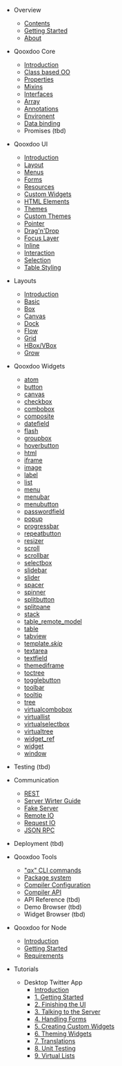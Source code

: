 - Overview
  - [Contents](contents.md)
  - [Getting Started](?id=getting-started)
  - [About](about.md)

- Qooxdoo Core

  - [Introduction](core/)
  - [Class based OO](core/classes.md)
  - [Properties](core/properties.md)
  - [Mixins](core/mixins.md)
  - [Interfaces](core/interfaces.md)
  - [Array](core/array.md)
  - [Annotations](core/annotations.md)
  - [Environent](core/environment.md)
  - [Data binding](core/data_binding.md)
  - Promises (tbd)

- Qooxdoo UI

  - [Introduction](gui/)
  - [Layout](gui/layouting.md)
  - [Menus](gui/menus.md)
  - [Forms](gui/forms.md)
  - [Resources](gui/resources.md)
  - [Custom Widgets](gui/customwidgets.md)
  - [HTML Elements](gui/html.md)
  - [Themes](gui/theming.md)
  - [Custom Themes](gui/themes.md)
  - [Pointer](gui/pointer.md)
  - [Drag'n'Drop](gui/dragdrop.md)
  - [Focus Layer](gui/focus.md)
  - [Inline](gui/inline.md)
  - [Interaction](gui/interaction.md)
  - [Selection](gui/selection.md)
  - [Table Styling](gui/table_styling.md)


- Layouts

  - [Introduction](layout/)
  - [Basic](layout/basic.md)
  - [Box](layout/box.md)
  - [Canvas](layout/canvas.md)
  - [Dock](layout/dock.md)
  - [Flow](layout/flow.md)
  - [Grid](layout/grid.md)
  - [HBox/VBox](layout/box.md)
  - [Grow](layout/grow.md)

- Qooxdoo Widgets
  - [atom](widget/atom.md)
  - [button](widget/button.md)
  - [canvas](widget/canvas.md)
  - [checkbox](widget/checkbox.md)
  - [combobox](widget/combobox.md)
  - [composite](widget/composite.md)
  - [datefield](widget/datefield.md)
  - [flash](widget/flash.md)
  - [groupbox](widget/groupbox.md)
  - [hoverbutton](widget/hoverbutton.md)
  - [html](widget/html.md)
  - [iframe](widget/iframe.md)
  - [image](widget/image.md)
  - [label](widget/label.md)
  - [list](widget/list.md)
  - [menu](widget/menu.md)
  - [menubar](widget/menubar.md)
  - [menubutton](widget/menubutton.md)
  - [passwordfield](widget/passwordfield.md)
  - [popup](widget/popup.md)
  - [progressbar](widget/progressbar.md)
  - [repeatbutton](widget/repeatbutton.md)
  - [resizer](widget/resizer.md)
  - [scroll](widget/scroll.md)
  - [scrollbar](widget/scrollbar.md)
  - [selectbox](widget/selectbox.md)
  - [slidebar](widget/slidebar.md)
  - [slider](widget/slider.md)
  - [spacer](widget/spacer.md)
  - [spinner](widget/spinner.md)
  - [splitbutton](widget/splitbutton.md)
  - [splitpane](widget/splitpane.md)
  - [stack](widget/stack.md)
  - [table_remote_model](widget/table_remote_model.md)
  - [table](widget/table.md)
  - [tabview](widget/tabview.md)
  - [template._skip_](widget/template._skip_.md)
  - [textarea](widget/textarea.md)
  - [textfield](widget/textfield.md)
  - [themediframe](widget/themediframe.md)
  - [toctree](widget/toctree.md)
  - [togglebutton](widget/togglebutton.md)
  - [toolbar](widget/toolbar.md)
  - [tooltip](widget/tooltip.md)
  - [tree](widget/tree.md)
  - [virtualcombobox](widget/virtualcombobox.md)
  - [virtuallist](widget/virtuallist.md)
  - [virtualselectbox](widget/virtualselectbox.md)
  - [virtualtree](widget/virtualtree.md)
  - [widget_ref](widget/widget_ref.md)
  - [widget](widget/widget.md)
  - [window](widget/window.md)

- Testing (tbd)

- Communication

  - [REST](communication/rest.md)
  - [Server Wirter Guide](communication/rpc_server_writer_guide.md)
  - [Fake Server](communication/fake_server.md)
  - [Remote IO](communication/remote_io.md)
  - [Request IO](communication/request_io.md)
  - [JSON RPC](communication/rpc.md)

- Deployment (tbd)

- Qooxdoo Tools
  - ["qx" CLI commands](cli/commands.md)
  - [Package system](cli/packages.md)
  - [Compiler Configuration](configuration/overview.md)
  - [Compiler API](compiler/API.md)
  - API Reference (tbd)
  - Demo Browser (tbd)
  - Widget Browser (tbd)

- Qooxdoo for Node
  - [Introduction](server/)
  - [Getting Started](server/getting_started.md)
  - [Requirements](server/requirements.md)  

- Tutorials

  - Desktop Twitter App
    - [Introduction](tutorial/twitter/)
    - [1. Getting Started](tutorial/twitter/tutorial-part-1.md)
    - [2. Finishing the UI](tutorial/twitter/tutorial-part-2.md)
    - [3. Talking to the Server](tutorial/twitter/tutorial-part-3.md)
    - [4. Handling Forms](tutorial/twitter/tutorial-part-4.md)
    - [5. Creating Custom Widgets](tutorial/twitter/tutorial-part-5.md)
    - [6. Theming Widgets](tutorial/twitter/tutorial-part-6.md)
    - [7. Translations](tutorial/twitter/tutorial-part-7.md)
    - [8. Unit Testing](tutorial/twitter/tutorial-part-8.md)
    - [9. Virtual Lists](tutorial/twitter/tutorial-part-9.md)
